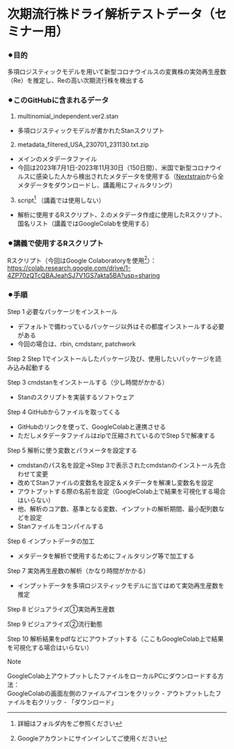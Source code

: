 # 次期流行株ドライ解析テストデータ（セミナー用）

### ⚫︎目的  
   多項ロジスティックモデルを用いて新型コロナウイルスの変異株の実効再生産数（Re）を推定し、Reの高い次期流行株を検出する

### ⚫︎このGitHubに含まれるデータ
1. multinomial_independent.ver2.stan
- 多項ロジスティックモデルが書かれたStanスクリプト
2. metadata_filtered_USA_230701_231130.txt.zip
- メインのメタデータファイル
- 今回は2023年7月1日-2023年11月30日（150日間）、米国で新型コロナウイルスに感染した人から検出されたメタデータを使用する（[Nextstrain](https://nextstrain.org/ncov/open/global/6m?lang=ja)から全メタデータをダウンロードし、講義用にフィルタリング）
3. script[^1] （講義では使用しない）
- 解析に使用するRスクリプト、2.のメタデータ作成に使用したRスクリプト、国名リスト（講義ではGoogleColabを使用する）

### ⚫︎講義で使用するRスクリプト  
 Rスクリプト（今回はGoogle Colaboratoryを使用[^2]）：  
https://colab.research.google.com/drive/1-4ZP70zQTcQBAJeahSJ7V1GS7akta5BA?usp=sharing

### ⚫︎手順

Step 1 必要なパッケージをインストール
- デフォルトで備わっているパッケージ以外はその都度インストールする必要がある
- 今回の場合は、rbin, cmdstanr, patchwork

Step 2 Step 1でインストールしたパッケージ及び、使用したいパッケージを読み込み起動する

Step 3 cmdstanをインストールする（少し時間がかかる）
- Stanのスクリプトを実装するソフトウェア
  
Step 4 GitHubからファイルを取ってくる
- GitHubのリンクを使って、GoogleColabと連携させる
- ただしメタデータファイルはzipで圧縮されているのでStep 5で解凍する

Step 5 解析に使う変数とパラメータを設定する
- cmdstanのパス名を設定→Step 3で表示されたcmdstanのインストール先合わせて変更
- 改めてStanファイルの変数名を設定＆メタデータを解凍し変数名を設定
- アウトプットする際の名前を設定（GoogleColab上で結果を可視化する場合はいらない）
- 他、解析のコア数、基準となる変数、インプットの解析期間、最小配列数などを設定
- Stanファイルをコンパイルする

Step 6 インプットデータの加工
- メタデータを解析で使用するためにフィルタリング等で加工する

Step 7 実効再生産数の解析（かなり時間がかかる）
- インプットデータを多項ロジスティックモデルに当てはめて実効再生産数を推定

Step 8 ビジュアライズ①実効再生産数

Step 9 ビジュアライズ②流行動態

Step 10 解析結果をpdfなどにアウトプットする（ここもGoogleColab上で結果を可視化する場合はいらない）

> [!NOTE]
> GoogleColab上アウトプットしたファイルをローカルPCにダウンロードする方法：  
> GoogleColabの画面左側のファイルアイコンをクリック - アウトプットしたファイルを右クリック - 「ダウンロード」


[^1]: 詳細はフォルダ内をご参照ください
[^2]: Googleアカウントにサインインしてご使用ください

